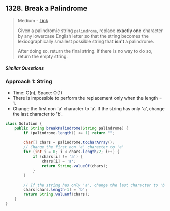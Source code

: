 ## 1328. Break a Palindrome 

> Medium - [Link](https://leetcode.com/problems/break-a-palindrome/)
>
> Given a palindromic string `palindrome`, replace **exactly one** character by any lowercase English letter so that the string becomes the lexicographically smallest possible string that **isn't** a palindrome.
>
> After doing so, return the final string. If there is no way to do so, return the empty string.

##### Similar Questions



### Approach 1: String

- Time: O(n), Space: O(1)
- There is impossible to perform the replacement only when the length = 1.
- Change the first non 'a' character to 'a'. If the string has only 'a', change the last character to 'b'.

```java
class Solution {
    public String breakPalindrome(String palindrome) {
        if (palindrome.length() <= 1) return "";
        
        char[] chars = palindrome.toCharArray();
        // Change the first non 'a' character to 'a'
        for (int i = 0; i < chars.length/2; i++) {
            if (chars[i] != 'a') {
                chars[i] = 'a';
                return String.valueOf(chars);
            }
        }
        
        // If the string has only 'a', change the last character to 'b'
        chars[chars.length-1] = 'b';
        return String.valueOf(chars);
    }
}
```

